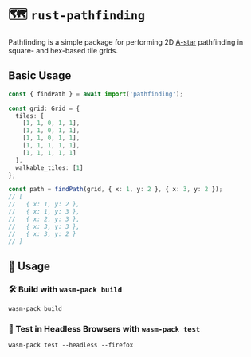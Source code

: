 # 🗺️ `rust-pathfinding`

Pathfinding is a simple package for performing 2D [A-star](https://en.wikipedia.org/wiki/A*_search_algorithm) pathfinding in square- and hex-based tile grids.

## Basic Usage

```typescript
const { findPath } = await import('pathfinding');

const grid: Grid = {
  tiles: [
    [1, 1, 0, 1, 1],
    [1, 1, 0, 1, 1],
    [1, 1, 0, 1, 1],
    [1, 1, 1, 1, 1],
    [1, 1, 1, 1, 1]
  ],
  walkable_tiles: [1]
};

const path = findPath(grid, { x: 1, y: 2 }, { x: 3, y: 2 });
// [
//   { x: 1, y: 2 },
//   { x: 1, y: 3 },
//   { x: 2, y: 3 },
//   { x: 3, y: 3 },
//   { x: 3, y: 2 }
// ]
```


## 🚴 Usage

### 🛠️ Build with `wasm-pack build`

```
wasm-pack build
```

### 🔬 Test in Headless Browsers with `wasm-pack test`

```
wasm-pack test --headless --firefox
```
